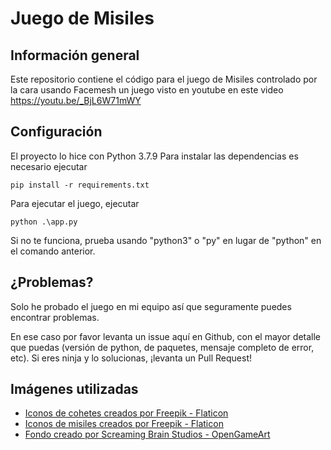 # Juego de Misiles
## Información general
Este repositorio contiene el código para el  juego de Misiles controlado por la cara usando Facemesh un juego visto en youtube en este video
https://youtu.be/_BjL6W71mWY

## Configuración
El proyecto lo hice con Python 3.7.9
Para instalar las dependencias es necesario ejecutar
```
pip install -r requirements.txt
```
Para ejecutar el juego, ejecutar
```
python .\app.py
```
Si no te funciona, prueba usando "python3" o "py" en lugar de "python" en el comando anterior.

## ¿Problemas?
Solo he probado el juego en mi equipo así que seguramente puedes encontrar problemas.

En ese caso por favor levanta un issue aquí en Github, con el mayor detalle que puedas (versión de python, de paquetes, mensaje completo de error, etc).
Si eres ninja y lo solucionas, ¡levanta un Pull Request!

## Imágenes utilizadas
- [Iconos de cohetes creados por Freepik - Flaticon](https://www.flaticon.com/free-icons/rocket)
- [Iconos de misiles creados por Freepik - Flaticon](https://www.flaticon.com/free-icons/rocket-launch)
- [Fondo creado por Screaming Brain Studios - OpenGameArt](https://opengameart.org/content/seamless-space-backgrounds)
